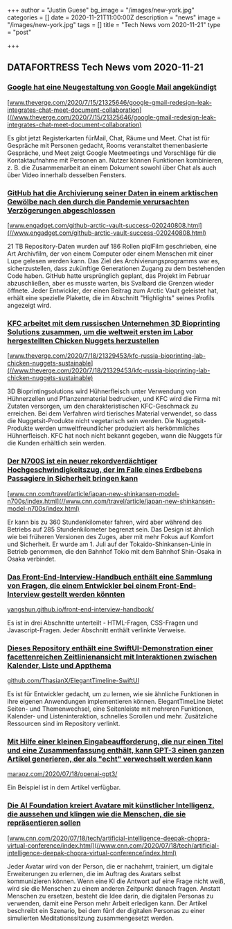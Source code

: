 +++
author = "Justin Guese"
bg_image = "/images/new-york.jpg"
categories = []
date = 2020-11-21T11:00:00Z
description = "news"
image = "/images/new-york.jpg"
tags = []
title = "Tech News vom 2020-11-21"
type = "post"

+++

        
## DATAFORTRESS Tech News vom 2020-11-21

### [Google hat eine Neugestaltung von Google Mail angekündigt](//www.theverge.com/2020/7/15/21325646/google-gmail-redesign-leak-integrates-chat-meet-document-collaboration)


[www.theverge.com/2020/7/15/21325646/google-gmail-redesign-leak-integrates-chat-meet-document-collaboration](//www.theverge.com/2020/7/15/21325646/google-gmail-redesign-leak-integrates-chat-meet-document-collaboration)


Es gibt jetzt Registerkarten fürMail, Chat, Räume und Meet. Chat ist für Gespräche mit Personen gedacht, Rooms veranstaltet themenbasierte Gespräche, und Meet zeigt Google Meetmeetings und Vorschläge für die Kontaktaufnahme mit Personen an. Nutzer können Funktionen kombinieren, z. B. die Zusammenarbeit an einem Dokument sowohl über Chat als auch über Video innerhalb desselben Fensters.


### [GitHub hat die Archivierung seiner Daten in einem arktischen Gewölbe nach den durch die Pandemie verursachten Verzögerungen abgeschlossen](//www.engadget.com/github-arctic-vault-success-020240808.html)


[www.engadget.com/github-arctic-vault-success-020240808.html](//www.engadget.com/github-arctic-vault-success-020240808.html)


21 TB Repository-Daten wurden auf 186 Rollen piqlFilm geschrieben, eine Art Archivfilm, der von einem Computer oder einem Menschen mit einer Lupe gelesen werden kann. Das Ziel des Archivierungsprogramms war es, sicherzustellen, dass zukünftige Generationen Zugang zu dem bestehenden Code haben. GitHub hatte ursprünglich geplant, das Projekt im Februar abzuschließen, aber es musste warten, bis Svalbard die Grenzen wieder öffnete. Jeder Entwickler, der einen Beitrag zum Arctic Vault geleistet hat, erhält eine spezielle Plakette, die im Abschnitt "Highlights" seines Profils angezeigt wird.


### [KFC arbeitet mit dem russischen Unternehmen 3D Bioprinting Solutions zusammen, um die weltweit ersten im Labor hergestellten Chicken Nuggets herzustellen](//www.theverge.com/2020/7/18/21329453/kfc-russia-bioprinting-lab-chicken-nuggets-sustainable)


[www.theverge.com/2020/7/18/21329453/kfc-russia-bioprinting-lab-chicken-nuggets-sustainable](//www.theverge.com/2020/7/18/21329453/kfc-russia-bioprinting-lab-chicken-nuggets-sustainable)


3D Bioprintingsolutions wird Hühnerfleisch unter Verwendung von Hühnerzellen und Pflanzenmaterial bedrucken, und KFC wird die Firma mit Zutaten versorgen, um den charakteristischen KFC-Geschmack zu erreichen. Bei dem Verfahren wird tierisches Material verwendet, so dass die Nuggetsit-Produkte nicht vegetarisch sein werden. Die Nuggetsit-Produkte werden umweltfreundlicher produziert als herkömmliches Hühnerfleisch. KFC hat noch nicht bekannt gegeben, wann die Nuggets für die Kunden erhältlich sein werden.


### [Der N700S ist ein neuer rekordverdächtiger Hochgeschwindigkeitszug, der im Falle eines Erdbebens Passagiere in Sicherheit bringen kann](//www.cnn.com/travel/article/japan-new-shinkansen-model-n700s/index.html)


[www.cnn.com/travel/article/japan-new-shinkansen-model-n700s/index.html](//www.cnn.com/travel/article/japan-new-shinkansen-model-n700s/index.html)


Er kann bis zu 360 Stundenkilometer fahren, wird aber während des Betriebs auf 285 Stundenkilometer begrenzt sein. Das Design ist ähnlich wie bei früheren Versionen des Zuges, aber mit mehr Fokus auf Komfort und Sicherheit. Er wurde am 1. Juli auf der Tokaido-Shinkansen-Linie in Betrieb genommen, die den Bahnhof Tokio mit dem Bahnhof Shin-Osaka in Osaka verbindet.


### [Das Front-End-Interview-Handbuch enthält eine Sammlung von Fragen, die einem Entwickler bei einem Front-End-Interview gestellt werden könnten](//yangshun.github.io/front-end-interview-handbook/)


[yangshun.github.io/front-end-interview-handbook/](//yangshun.github.io/front-end-interview-handbook/)


Es ist in drei Abschnitte unterteilt - HTML-Fragen, CSS-Fragen und Javascript-Fragen. Jeder Abschnitt enthält verlinkte Verweise.


### [Dieses Repository enthält eine SwiftUI-Demonstration einer facettenreichen Zeitlinienansicht mit Interaktionen zwischen Kalender, Liste und Appthema](//github.com/ThasianX/ElegantTimeline-SwiftUI)


[github.com/ThasianX/ElegantTimeline-SwiftUI](//github.com/ThasianX/ElegantTimeline-SwiftUI)


Es ist für Entwickler gedacht, um zu lernen, wie sie ähnliche Funktionen in ihre eigenen Anwendungen implementieren können. ElegantTimeLine bietet Seiten- und Themenwechsel, eine Seitenleiste mit mehreren Funktionen, Kalender- und Listeninteraktion, schnelles Scrollen und mehr. Zusätzliche Ressourcen sind im Repository verlinkt.


### [Mit Hilfe einer kleinen Eingabeaufforderung, die nur einen Titel und eine Zusammenfassung enthält, kann GPT-3 einen ganzen Artikel generieren, der als "echt" verwechselt werden kann](//maraoz.com/2020/07/18/openai-gpt3/)


[maraoz.com/2020/07/18/openai-gpt3/](//maraoz.com/2020/07/18/openai-gpt3/)


Ein Beispiel ist in dem Artikel verfügbar.


### [Die AI Foundation kreiert Avatare mit künstlicher Intelligenz, die aussehen und klingen wie die Menschen, die sie repräsentieren sollen](//www.cnn.com/2020/07/18/tech/artificial-intelligence-deepak-chopra-virtual-conference/index.html)


[www.cnn.com/2020/07/18/tech/artificial-intelligence-deepak-chopra-virtual-conference/index.html](//www.cnn.com/2020/07/18/tech/artificial-intelligence-deepak-chopra-virtual-conference/index.html)


Jeder Avatar wird von der Person, die er nachahmt, trainiert, um digitale Erweiterungen zu erlernen, die im Auftrag des Avatars selbst kommunizieren können. Wenn eine KI die Antwort auf eine Frage nicht weiß, wird sie die Menschen zu einem anderen Zeitpunkt danach fragen. Anstatt Menschen zu ersetzen, besteht die Idee darin, die digitalen Personas zu verwenden, damit eine Person mehr Arbeit erledigen kann. Der Artikel beschreibt ein Szenario, bei dem fünf der digitalen Personas zu einer simulierten Meditationssitzung zusammengesetzt werden.